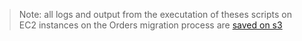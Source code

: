 
> Note: all logs and output from the executation of theses scripts on EC2 instances on the Orders migration process are [saved on s3](https://s3.console.aws.amazon.com/s3/buckets/vtex.datalake/scripts/migration_orders_script_gen/?region=us-east-2&tab=overview)